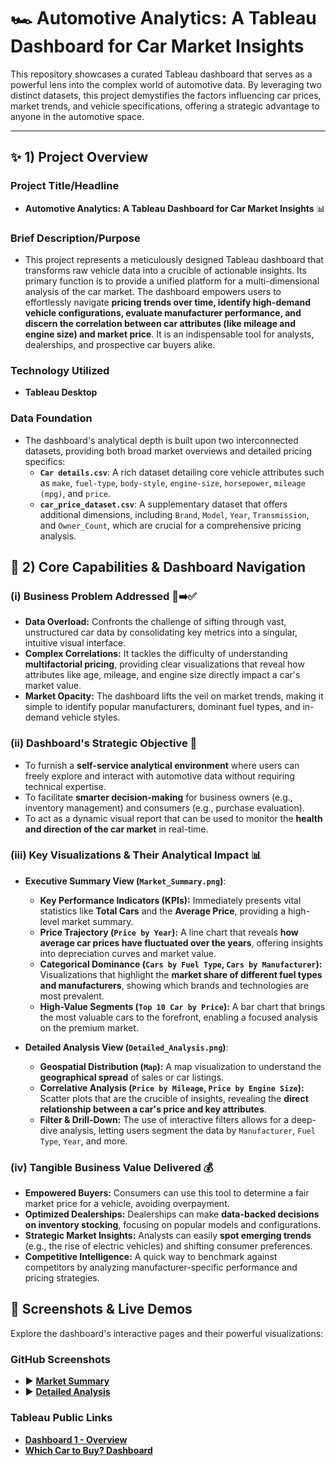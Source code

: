 # 🏎️ Automotive Analytics: A Tableau Dashboard for Car Market Insights

This repository showcases a curated Tableau dashboard that serves as a powerful lens into the complex world of automotive data. By leveraging two distinct datasets, this project demystifies the factors influencing car prices, market trends, and vehicle specifications, offering a strategic advantage to anyone in the automotive space.

---

## ✨ 1) Project Overview

### Project Title/Headline
* **Automotive Analytics: A Tableau Dashboard for Car Market Insights** 📊

### Brief Description/Purpose
* This project represents a meticulously designed Tableau dashboard that transforms raw vehicle data into a crucible of actionable insights. Its primary function is to provide a unified platform for a multi-dimensional analysis of the car market. The dashboard empowers users to effortlessly navigate **pricing trends over time, identify high-demand vehicle configurations, evaluate manufacturer performance, and discern the correlation between car attributes (like mileage and engine size) and market price**. It is an indispensable tool for analysts, dealerships, and prospective car buyers alike.

### Technology Utilized
* **Tableau Desktop**

### Data Foundation
* The dashboard's analytical depth is built upon two interconnected datasets, providing both broad market overviews and detailed pricing specifics:
    * **`Car details.csv`**: A rich dataset detailing core vehicle attributes such as `make`, `fuel-type`, `body-style`, `engine-size`, `horsepower`, `mileage (mpg)`, and `price`.
    * **`car_price_dataset.csv`**: A supplementary dataset that offers additional dimensions, including `Brand`, `Model`, `Year`, `Transmission`, and `Owner_Count`, which are crucial for a comprehensive pricing analysis.

## 🌟 2) Core Capabilities & Dashboard Navigation

### (i) Business Problem Addressed 🤯➡️✅
* **Data Overload:** Confronts the challenge of sifting through vast, unstructured car data by consolidating key metrics into a singular, intuitive visual interface.
* **Complex Correlations:** It tackles the difficulty of understanding **multifactorial pricing**, providing clear visualizations that reveal how attributes like age, mileage, and engine size directly impact a car's market value.
* **Market Opacity:** The dashboard lifts the veil on market trends, making it simple to identify popular manufacturers, dominant fuel types, and in-demand vehicle styles.

### (ii) Dashboard's Strategic Objective 🎯
* To furnish a **self-service analytical environment** where users can freely explore and interact with automotive data without requiring technical expertise.
* To facilitate **smarter decision-making** for business owners (e.g., inventory management) and consumers (e.g., purchase evaluation).
* To act as a dynamic visual report that can be used to monitor the **health and direction of the car market** in real-time.

### (iii) Key Visualizations & Their Analytical Impact 📊
* **Executive Summary View (`Market_Summary.png`)**:
    * **Key Performance Indicators (KPIs):** Immediately presents vital statistics like **Total Cars** and the **Average Price**, providing a high-level market summary.
    * **Price Trajectory (`Price by Year`):** A line chart that reveals **how average car prices have fluctuated over the years**, offering insights into depreciation curves and market value.
    * **Categorical Dominance (`Cars by Fuel Type`, `Cars by Manufacturer`):** Visualizations that highlight the **market share of different fuel types and manufacturers**, showing which brands and technologies are most prevalent.
    * **High-Value Segments (`Top 10 Car by Price`):** A bar chart that brings the most valuable cars to the forefront, enabling a focused analysis on the premium market.

* **Detailed Analysis View (`Detailed_Analysis.png`)**:
    * **Geospatial Distribution (`Map`):** A map visualization to understand the **geographical spread** of sales or car listings.
    * **Correlative Analysis (`Price by Mileage`, `Price by Engine Size`):** Scatter plots that are the crucible of insights, revealing the **direct relationship between a car's price and key attributes**.
    * **Filter & Drill-Down:** The use of interactive filters allows for a deep-dive analysis, letting users segment the data by `Manufacturer`, `Fuel Type`, `Year`, and more.

### (iv) Tangible Business Value Delivered 💰
* **Empowered Buyers:** Consumers can use this tool to determine a fair market price for a vehicle, avoiding overpayment.
* **Optimized Dealerships:** Dealerships can make **data-backed decisions on inventory stocking**, focusing on popular models and configurations.
* **Strategic Market Insights:** Analysts can easily **spot emerging trends** (e.g., the rise of electric vehicles) and shifting consumer preferences.
* **Competitive Intelligence:** A quick way to benchmark against competitors by analyzing manufacturer-specific performance and pricing strategies.

## 📸 Screenshots & Live Demos
Explore the dashboard's interactive pages and their powerful visualizations:

### GitHub Screenshots
* ▶️ **[Market Summary](https://github.com/shivanisyal09/Car-Market-Analysis-Tableau/blob/main/Market_Summary.png)**
* ▶️ **[Detailed Analysis](https://github.com/shivanisyal09/Car-Market-Analysis-Tableau/blob/main/Detailed_Analysis.png)**

### Tableau Public Links
* **[Dashboard 1 - Overview](https://public.tableau.com/views/Book1_17413573421750/Dashboard1?:language=en-US&:sid=&:redirect=auth&:display_count=n&:origin=viz_share_link)**
* **[Which Car to Buy? Dashboard]((https://public.tableau.com/views/CarDataAnalysis_17582815445630/CarDataAnalysis?:language=en-US&:sid=&:redirect=auth&:display_count=n&:origin=viz_share_link))**
